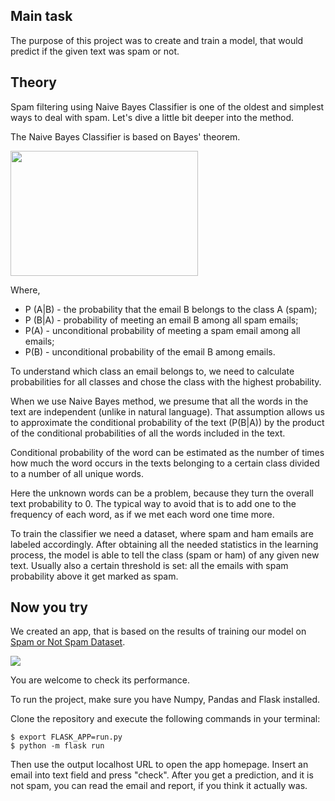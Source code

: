 ## Main task

The purpose of this project was to create and train a model, that would predict if the given text was spam or not.

## Theory

Spam filtering using Naive Bayes Classifier is one of the oldest and simplest ways to deal with spam.
Let's dive a little bit deeper into the method.

The Naive Bayes Classifier is based on Bayes' theorem.

<img src="https://miro.medium.com/max/768/1*zPseemLGYHMS8M0phAhhoA.png" width="300" height="200">

Where,

- P (A|B) - the probability that the email B belongs to the class A (spam);
- P (B|A) - probability of meeting an email B among all spam emails;
- P(A) - unconditional probability of meeting a spam email among all emails;
- P(B) - unconditional probability of the email B among emails.

To understand which class an email belongs to, we need to calculate probabilities for all classes and chose the class with the highest probability.

When we use Naive Bayes method, we presume that all the words in the text are independent (unlike in natural language).
That assumption allows us to approximate the conditional probability of the text (P(B|A)) by the product of the conditional probabilities of all the words included in the text.

Conditional probability of the word can be estimated as the number of times how much the word occurs in the texts belonging to a certain class divided to a number of all unique words.

Here the unknown words can be a problem, because they turn the overall text probability to 0. The typical way to avoid that is to add one to the frequency of each word, as if we met each word one time more.

To train the classifier we need a dataset, where spam and ham emails are labeled accordingly. After obtaining all the needed statistics in the learning process, the model is able to tell the class (spam or ham) of any given new text. Usually also a certain threshold is set: all the emails with spam probability above it get marked as spam.   


## Now you try

We created an app, that is based on the results of training our model on [Spam or Not Spam Dataset](https://www.kaggle.com/ozlerhakan/spam-or-not-spam-dataset). 

![](demo.gif)

You are welcome to check its performance.

To run the project, make sure you have Numpy, Pandas and Flask installed.

Clone the repository and execute the following commands in your terminal:

```
$ export FLASK_APP=run.py
$ python -m flask run
```
Then use the output localhost URL to open the app homepage.
Insert an email into text field and press "check". After you get a prediction, and it is not spam, you can read the email and report, if you think it actually was.
